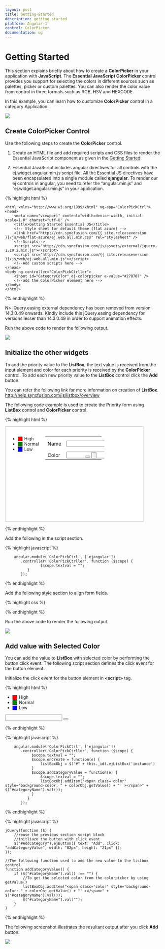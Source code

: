 ```yaml
---
layout: post
title: Getting-Started
description: getting started
platform: Angular-1
control: ColorPicker
documentation: ug
---
```


# Getting Started

This section explains briefly about how to create a **ColorPicker** in your application with **JavaScript**. The **Essential JavaScript ColorPicker** control provides you support for selecting the colors in different sources such as palettes, picker or custom palettes. You can also render the color value from control in three formats such as RGB, HSV and HEXCODE. 

In this example, you can learn how to customize **ColorPicker** control in a category Application. 

![](Getting-Started_images/Getting-Started_img1.png) 

## Create ColorPicker Control

Use the following steps to create the **ColorPicker** control.

1. Create an HTML file and add required scripts and CSS files to render the Essential JavaScript component as given in the [Getting Started](https://help.syncfusion.com/js/control-initialization).

2. Essential JavaScript includes angular directives for all controls with the ej.widget.angular.min.js script file. All the Essential JS directives have been encapsulated into a single module called **ejangular**. To render our ej controls in angular, you need to refer the “angular.min.js” and “ej.widget.angular.min.js” in your application.

{% highlight html %}

<!DOCTYPE html>
    <html xmlns="http://www.w3.org/1999/xhtml" ng-app="ColorPickCtrl">
    <head>
        <meta name="viewport" content="width=device-width, initial-scale=1.0" charset="utf-8" />
        <title>Getting Started Essential JS</title>
        <!-- Style sheet for default theme (flat azure) -->
        <link href="http://cdn.syncfusion.com/{{ site.releaseversion }}/js/web/flat-azure/ej.web.all.min.css" rel="stylesheet" />
        <!--Scripts-->
        <script src="http://cdn.syncfusion.com/js/assets/external/jquery-1.10.2.min.js"></script>
        <script src="http://cdn.syncfusion.com/{{ site.releaseversion }}/js/web/ej.web.all.min.js"></script>
        <!--Add custom scripts here -->
    </head>
    <body ng-controller="ColorPickCtrller">
        <input id="CategoryColor" ej-colorpicker e-value="#278787" />
        <!--add the ColorPicker element here -->
    </body>
    </html>

{% endhighlight %}

N> jQuery.easing external dependency has been removed from version 14.3.0.49 onwards. Kindly include this jQuery.easing dependency for versions lesser than 14.3.0.49 in order to support animation effects.

Run the above code to render the following output.

![](Getting-Started_images/Getting-Started_img2.png) 

## Initialize the other widgets

To add the priority value to the **ListBox**, the text value is received from the input element and color for each priority is received by the **ColorPicker** control. To add each new priority value to the **ListBox** control click the **Add** button.

You can refer the following link for more information on creation of **ListBox**.
<http://help.syncfusion.com/js/listbox/overview>

The following code example is used to create the Priority form using **ListBox** control and **ColorPicker** control.

{% highlight html %}

   <div class="priorityWrapper">
   <div class="row">
            <div class="element-area">
                <div class="frameWrapper">
                    <div id="control">
                        <ul ej-listbox id="selectcheck">
                            <li><span class="color high"></span>High</li>
                            <li><span class="color normal"></span>Normal</li>
                            <li><span class="color low"></span>Low</li>
                        </ul>
                    </div>
                </div>
                <div id="Properties">
                    <table class="prop-grid">
                        <tr class="row">
                            <td class="column">Name
                            </td>
                            <td class="column">
                                <input type="text" id="categoryName" ng-model="textval"/>
                            </td>
                        </tr>
                        <tr class="row">
                            <td class="column">Color
                            </td>
                            <td class="column">
                                <!--Colorpicker element-->
                                <input id="CategoryColor" ej-colorpicker e-value="#278787" />
                            </td>
                            <td class="column">
                                <!--Add button for add the new category-->
                                <button class="e-btn e-select" id="AddCategory" ej-button e-text="Add" e-height="21px" e-width="82px"></button>
                                <input type="button" class="e-btn e-select" id="AddCategory" />
                            </td>
                        </tr>
                        <tr class="row"></tr>
                    </table>
                </div>
            </div>
   </div>
   </div>

{% endhighlight %}

Add the following in the script section.

{% highlight javascript %}

        angular.module('ColorPickCtrl', ['ejangular'])
           .controller('ColorPickCtrller', function ($scope) {
                    $scope.textval = "";
              }
           });

{% endhighlight %}

Add the following style section to align form fields. 

{% highlight css %}

<style>
    
    .row .element-area {
        height: 270px;
        width: 415px;
    }

    .priorityWrapper > .row {
        width: 415px;
        border: 1px solid #bbbcbb;
        padding: 16px;
        height: 275px;
        background-color: #fff;
    }

    .frameWrapper {
        float: left;
    }

    .color.high {
        background-color: red;
    }

    .color.normal {
        background-color: green;
    }

    .color.low {
        background-color: blue;
    }

    .element-area {
        width: 205px;
    }

    .element-area, #Properties {
        display: inline-block;
        float: left;
    }

    #Properties #categoryName {
        width: 140px;
        height: 20px;
    }

    #Properties .column {
        display: inline-block;
        width: 45px;
        margin: 10px 0 0;
    }

    #Properties .row {
        padding: 10px 0px 5px 0px;
    }

    #Properties {
        margin-left: 20px;
        width: 192px;
    }

    .color {
        width: 13px;
        height: 13px;
        border: 1px solid;
        display: inline-block;
        margin-right: 6px;
        margin-bottom: -3px;
    }
</style>

{% endhighlight %}

Run the above code to render the following output.

![](Getting-Started_images/Getting-Started_img3.png) 

## Add value with Selected Color 

You can add the value to **ListBox** with selected color by performing the button click event. The following script section defines the click event for the button element.

Initialize the click event for the button element in **&lt;script&gt;** tag.

{% highlight html %}

<ul ej-listbox id="selectcheck" e-create="onCreate">
    <li><span class="color high"></span>High</li>
    <li><span class="color normal"></span>Normal</li>
    <li><span class="color low"></span>Low</li>
</ul>
<input type="text" id="categoryName" ng-model="textval"/>
<button class="e-btn e-select" id="AddCategory" ej-button e-text="Add" e-height="21px" e-width="82px" e-click="addCategoryValue" ></button>

{% endhighlight %}

{% highlight javascript %}

        angular.module('ColorPickCtrl', ['ejangular'])
           .controller('ColorPickCtrller', function ($scope) {
                $scope.textval = "";
                $scope.onCreate = function(e) {
                    listBoxObj = $("#" + this._id).ejListBox('instance')
                }
                $scope.addCategoryValue = function(e) {
                    $scope.textval = "";
                    listBoxObj.addItem("<span class='color' style='background-color: " + colorObj.getValue() + "' ></span>" + $("#categoryName").val());
                }
              }
           });

{% endhighlight %}

{% highlight javascript %}

    jQuery(function ($) {
        //reuse the previous section script block
        //initliaze the button with click event
        $("#AddCategory").ejButton({ text: "Add", click: "addCategoryValue", width: "82px", height: "21px" });
    });

    //The following function used to add the new value to the listbox control
    function addCategoryValue() {
        if ($("#categoryName").val() !== "") {
            //To get the selected color from the colorpicker by using getValue()
            listBoxObj.addItem("<span class='color' style='background-color: " + colorObj.getValue() + "' ></span>" + $("#categoryName").val());
            $("#categoryName").val("");
        }
    }

{% endhighlight %}

The following screenshot illustrates the resultant output after you click **Add** button.

![](Getting-Started_images/Getting-Started_img4.png)  


